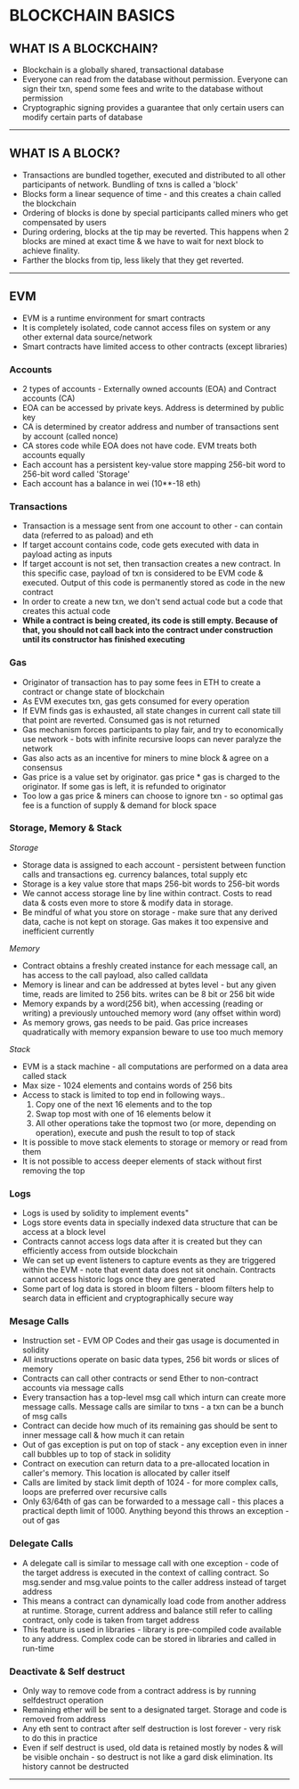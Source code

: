 # BLOCKCHAIN BASICS

## WHAT IS A BLOCKCHAIN?

-   Blockchain is a globally shared, transactional database
-   Everyone can read from the database without permission. Everyone can sign their txn, spend some fees and write to the database without permission
-   Cryptographic signing provides a guarantee that only certain users can modify certain parts of database

---

## WHAT IS A BLOCK?

-   Transactions are bundled together, executed and distributed to all other participants of network. Bundling of txns is called a 'block'
-   Blocks form a linear sequence of time - and this creates a chain called the blockchain
-   Ordering of blocks is done by special participants called miners who get compensated by users
-   During ordering, blocks at the tip may be reverted. This happens when 2 blocks are mined at exact time & we have to wait for next block to achieve finality.
-   Farther the blocks from tip, less likely that they get reverted.

---

## EVM

-   EVM is a runtime environment for smart contracts
-   It is completely isolated, code cannot access files on system or any other external data source/network
-   Smart contracts have limited access to other contracts (except libraries)

### Accounts

-   2 types of accounts - Externally owned accounts (EOA) and Contract accounts (CA)
-   EOA can be accessed by private keys. Address is determined by public key
-   CA is determined by creator address and number of transactions sent by account (called nonce)
-   CA stores code while EOA does not have code. EVM treats both accounts equally
-   Each account has a persistent key-value store mapping 256-bit word to 256-bit word called 'Storage'
-   Each account has a balance in wei (10\*\*-18 eth)

### Transactions

-   Transaction is a message sent from one account to other - can contain data (referred to as paload) and eth
-   If target account contains code, code gets executed with data in payload acting as inputs
-   If target account is not set, then transaction creates a new contract. In this specific case, payload of txn is considered to be EVM code & executed. Output of this code is permanently stored as code in the new contract
-   In order to create a new txn, we don't send actual code but a code that creates this actual code
-   **While a contract is being created, its code is still empty. Because of that, you should not call back into the contract under construction until its constructor has finished executing**

### Gas

-   Originator of transaction has to pay some fees in ETH to create a contract or change state of blockchain
-   As EVM executes txn, gas gets consumed for every operation
-   If EVM finds gas is exhausted, all state changes in current call state till that point are reverted. Consumed gas is not returned
-   Gas mechanism forces participants to play fair, and try to economically use network - bots with infinite recursive loops can never paralyze the network
-   Gas also acts as an incentive for miners to mine block & agree on a consensus
-   Gas price is a value set by originator. gas price \* gas is charged to the originator. If some gas is left, it is refunded to originator
-   Too low a gas price & miners can choose to ignore txn - so optimal gas fee is a function of supply & demand for block space

### Storage, Memory & Stack

_Storage_

-   Storage data is assigned to each account - persistent between function calls and transactions eg. currency balances, total supply etc
-   Storage is a key value store that maps 256-bit words to 256-bit words
-   We cannot access storage line by line within contract. Costs to read data & costs even more to store & modify data in storage.
-   Be mindful of what you store on storage - make sure that any derived data, cache is not kept on storage. Gas makes it too expensive and inefficient currently

_Memory_

-   Contract obtains a freshly created instance for each message call, an has access to the call payload, also called calldata
-   Memory is linear and can be addressed at bytes level - but any given time, reads are limited to 256 bits. writes can be 8 bit or 256 bit wide
-   Memory expands by a word(256 bit), when accessing (reading or writing) a previously untouched memory word (any offset within word)
-   As memory grows, gas needs to be paid. Gas price increases quadratically with memory expansion beware to use too much memory

_Stack_

-   EVM is a stack machine - all computations are performed on a data area called stack
-   Max size - 1024 elements and contains words of 256 bits
-   Access to stack is limited to top end in following ways..
    1. Copy one of the next 16 elements and to the top
    2. Swap top most with one of 16 elements below it
    3. All other operations take the topmost two (or more, depending on operation), execute and push the result to top of stack
-   It is possible to move stack elements to storage or memory or read from them
-   It is not possible to access deeper elements of stack without first removing the top

### Logs

-   Logs is used by solidity to implement events"
-   Logs store events data in specially indexed data structure that can be access at a block level
-   Contracts cannot access logs data after it is created but they can efficiently access from outside blockchain
-   We can set up event listeners to capture events as they are triggered within the EVM - note that event data does not sit onchain. Contracts cannot access historic logs once they are generated
-   Some part of log data is stored in bloom filters - bloom filters help to search data in efficient and cryptographically secure way

### Mesage Calls

-   Instruction set - EVM OP Codes and their gas usage is documented in solidity
-   All instructions operate on basic data types, 256 bit words or slices of memory
-   Contracts can call other contracts or send Ether to non-contract accounts via message calls
-   Every transaction has a top-level msg call which inturn can create more message calls. Message calls are similar to txns - a txn can be a bunch of msg calls
-   Contract can decide how much of its remaining gas should be sent to inner message call & how much it can retain
-   Out of gas exception is put on top of stack - any exception even in inner call bubbles up to top of stack in solidity
-   Contract on execution can return data to a pre-allocated location in caller's memory. This location is allocated by caller itself
-   Calls are limited by stack limit depth of 1024 - for more complex calls, loops are preferred over recursive calls
-   Only 63/64th of gas can be forwarded to a message call - this places a practical depth limit of 1000. Anything beyond this throws an exception - out of gas

### Delegate Calls

-   A delegate call is similar to message call with one exception - code of the target address is executed in the context of calling contract. So msg.sender and msg.value points to the caller address instead of target address
-   This means a contract can dynamically load code from another address at runtime. Storage, current address and balance still refer to calling contract, only code is taken from target address
-   This feature is used in libraries - library is pre-compiled code available to any address. Complex code can be stored in libraries and called in run-time

### Deactivate & Self destruct

-   Only way to remove code from a contract address is by running selfdestruct operation
-   Remaining ether will be sent to a designated target. Storage and code is removed from address
-   Any eth sent to contract after self destruction is lost forever - very risk to do this in practice
-   Even if self destruct is used, old data is retained mostly by nodes & will be visible onchain - so destruct is not like a gard disk elimination. Its history cannot be destructed

---
